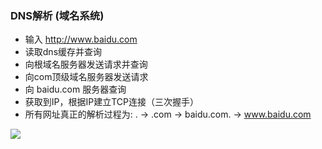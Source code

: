 ### DNS解析 (域名系统)
* 输入 http://www.baidu.com
* 读取dns缓存并查询
* 向根域名服务器发送请求并查询
* 向com顶级域名服务器发送请求
* 向 baidu.com 服务器查询
* 获取到IP，根据IP建立TCP连接（三次握手）
* 所有网址真正的解析过程为: . -> .com -> baidu.com. -> www.baidu.com
  
![](https://earhart-speech.oss-cn-zhangjiakou.aliyuncs.com/session1/img/dns.png)
